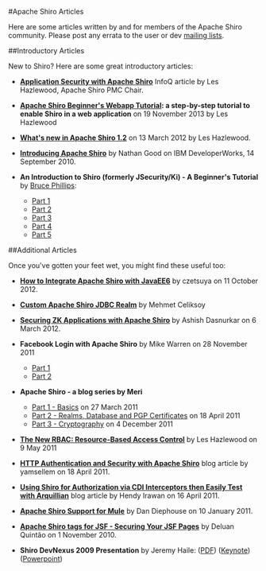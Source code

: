 <a name="Articles-ApacheShiroArticles"></a>
#Apache Shiro Articles

Here are some articles written by and for members of the Apache Shiro community. Please post any errata to the user or dev [mailing lists](mailing-lists.html "Mailing Lists").

<a name="Articles-IntroductoryArticles"></a>
##Introductory Articles

New to Shiro? Here are some great introductory articles:

*   **[Application Security with Apache Shiro](https://www.infoq.com/articles/apache-shiro)** InfoQ article by Les Hazlewood, Apache Shiro PMC Chair.

*   **[Apache Shiro Beginner's Webapp Tutorial](webapp-tutorial.html "Apache Shiro Beginner's Webapp Tutorial"): a step-by-step tutorial to enable Shiro in a web application** on 19 November 2013 by Les Hazlewood

*   **[What's new in Apache Shiro 1.2](https://stormpath.com/blog/whats-new-apache-shiro-12)** on 13 March 2012 by Les Hazlewood.

*   **[Introducing Apache Shiro](http://www.ibm.com/developerworks/web/library/wa-apacheshiro/)** by Nathan Good on IBM DeveloperWorks, 14 September 2010.

*   **An Introduction to Shiro (formerly JSecurity/Ki) - A Beginner's Tutorial** by [Bruce Phillips](http://www.brucephillips.name):
    *   [Part 1](http://www.brucephillips.name/blog/index.cfm/2009/4/5/An-Introduction-to-Ki-formerly-JSecurity--A-Beginners--Tutorial-Part-1)
    *   [Part 2](http://www.brucephillips.name/blog/index.cfm/2009/4/5/An-Introduction-to-Ki-formerly-JSecurity--A-Beginners--Tutorial-Part-2)
    *   [Part 3](http://www.brucephillips.name/blog/index.cfm/2009/4/5/An-Introduction-to-Ki-formerly-JSecurity--A-Beginners--Tutorial-Part-3)
    *   [Part 4](http://www.brucephillips.name/blog/index.cfm/2009/4/5/An-Introduction-to-Ki-formerly-JSecurity--A-Beginners--Tutorial-Part-4)
    *   [Part 5](http://www.brucephillips.name/blog/index.cfm/2009/5/1/An-Introduction-to-Ki-formerly-JSecurity--A-Beginners-Tutorial-Part-5)

<a name="Articles-AdditionalArticles"></a>
##Additional Articles

Once you've gotten your feet wet, you might find these useful too:

*   **[How to Integrate Apache Shiro with JavaEE6](http://czetsuya-tech.blogspot.com/2012/10/how-to-integrate-apache-shiro-with.html?spref=tw)** by czetsuya on 11 October 2012.

*   **[Custom Apache Shiro JDBC Realm](https://mehmetceliksoy.wordpress.com/2015/06/28/shiro-jdbc-realm/)** by Mehmet Celiksoy

*   **[Securing ZK Applications with Apache Shiro](https://www.zkoss.org/wiki/Small_Talks/2012/March/Securing_ZK_Applications_With_Apache_Shiro)** by Ashish Dasnurkar on 6 March 2012.

*   **Facebook Login with Apache Shiro** by Mike Warren on 28 November 2011
    *   [Part 1](https://mrdwnotes.wordpress.com/2011/11/28/using-apache-shiro-security-to-allow-login-via-facebook-part-1/)
    *   [Part 2](https://mrdwnotes.wordpress.com/2011/11/28/using-apache-shiro-security-to-allow-login-via-facebook-part-2/)

*   **Apache Shiro - a blog series by Meri**
    *   [Part 1 - Basics](http://meri-stuff.blogspot.com/2011/03/apache-shiro-part-1-basics.html) on 27 March 2011
    *   [Part 2 - Realms, Database and PGP Certificates](http://meri-stuff.blogspot.com/2011/04/apache-shiro-part-2-realms-database-and.html) on 18 April 2011
    *   [Part 3 - Cryptography](http://meri-stuff.blogspot.com/2011/12/apache-shiro-part-3-cryptography.html) on 4 December 2011

*   **[The New RBAC: Resource-Based Access Control](https://stormpath.com/blog/new-rbac-resource-based-access-control)** by Les Hazlewood on 9 May 2011

*   **[HTTP Authentication and Security with Apache Shiro](http://blog.xebia.com/author/yamsellem/)** blog article by yamsellem on 18 April 2011.

*   **[Using Shiro for Authorization via CDI Interceptors then Easily Test with Arquillian](http://spring-java-ee.blogspot.com/2011/04/using-shiro-for-authorization-via-cdi.html)** blog article by Hendy Irawan on 16 April 2011.

*   **[Apache Shiro Support for Mule](http://blogs.mulesoft.com/dev/mule-dev/apache-shiro-support-for-mule/)** by Dan Diephouse on 10 January 2011.

*   **[Apache Shiro tags for JSF - Securing Your JSF Pages](http://techbeats.deluan.com/apache-shiro-tags-for-jsffacelets)** by Deluan Quintão on 1 November 2010.

*   **Shiro DevNexus 2009 Presentation** by Jeremy Haile: ([PDF](assets/images/articles/Ki-DevNexus-2009.pdf?version=1&modificationDate=1246602947000)) ([Keynote](assets/images/articles/Ki-DevNexus-2009.key.zip?version=1&modificationDate=1246602947000)) ([Powerpoint](assets/images/articles/Ki-DevNexus-2009.ppt.zip?version=1&modificationDate=1246602947000))
<input type="hidden" id="ghEditPage" value="articles.md"></input>
